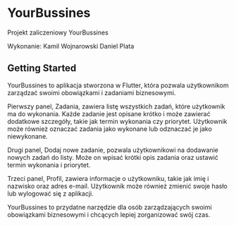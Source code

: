 # YourBussines

Projekt zaliczeniowy YourBussines

Wykonanie:
Kamil Wojnarowski
Daniel Plata

## Getting Started

YourBussines to aplikacja stworzona w Flutter, która pozwala użytkownikom zarządzać swoimi obowiązkami i zadaniami biznesowymi.

Pierwszy panel, Zadania, zawiera listę wszystkich zadań, które użytkownik ma do wykonania. Każde zadanie jest opisane krótko i może zawierać dodatkowe szczegóły, takie jak termin wykonania czy priorytet. Użytkownik może również oznaczać zadania jako wykonane lub odznaczać je jako niewykonane.

Drugi panel, Dodaj nowe zadanie, pozwala użytkownikowi na dodawanie nowych zadań do listy. Może on wpisać krótki opis zadania oraz ustawić termin wykonania i priorytet.

Trzeci panel, Profil, zawiera informacje o użytkowniku, takie jak imię i nazwisko oraz adres e-mail. Użytkownik może również zmienić swoje hasło lub wylogować się z aplikacji.

YourBussines to przydatne narzędzie dla osób zarządzających swoimi obowiązkami biznesowymi i chcących lepiej zorganizować swój czas.


